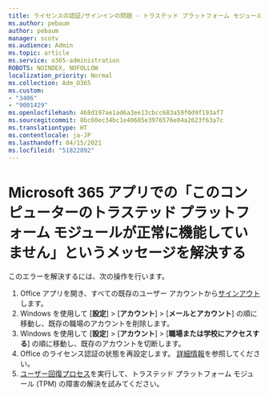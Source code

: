 ```yaml
---
title: ライセンスの認証/サインインの問題 - トラステッド プラットフォーム モジュールの誤動作
ms.author: pebaum
author: pebaum
manager: scotv
ms.audience: Admin
ms.topic: article
ms.service: o365-administration
ROBOTS: NOINDEX, NOFOLLOW
localization_priority: Normal
ms.collection: Adm_O365
ms.custom:
- "3406"
- "9001429"
ms.openlocfilehash: 468d197ae1ad6a3ee13cbcc683a59f0d9f193af7
ms.sourcegitcommit: 8bc60ec34bc1e40685e3976576e04a2623f63a7c
ms.translationtype: HT
ms.contentlocale: ja-JP
ms.lasthandoff: 04/15/2021
ms.locfileid: "51822892"
---
```

# <a name="fixing-the-microsoft-365-apps-your-computers-trusted-platform-module-is-not-functioning-properly-message"></a>Microsoft 365 アプリでの「このコンピューターのトラステッド プラットフォーム モジュールが正常に機能していません」というメッセージを解決する

このエラーを解決するには、次の操作を行います。

1. Office アプリを開き、すべての既存のユーザー アカウントから[サインアウト](https://support.office.com/article/5a20dc11-47e9-4b6f-945d-478cb6d92071)します。   
2. Windows を使用して [**設定**] > [**アカウント**] > [**メールとアカウント**] の順に移動し、既存の職場のアカウントを削除します。 
3. Windows を使用して [**設定**] > [**アカウント**] > [**職場または学校にアクセスする**] の順に移動し、既存のアカウントを切断します。 
4. Office のライセンス認証の状態を再設定します。 [詳細情報](https://docs.microsoft.com/office365/troubleshoot/activation/reset-office-365-proplus-activation-state
)を参照してください。
5. [ユーザー回復プロセス](https://docs.microsoft.com/office365/troubleshoot/administration/connection-issue-when-sign-in-office-2016#symptom-2)を実行して、トラステッド プラットフォーム モジュール (TPM) の障害の解決を試みてください。
